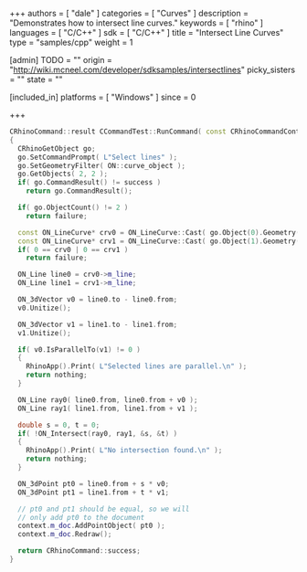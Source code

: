 +++
authors = [ "dale" ]
categories = [ "Curves" ]
description = "Demonstrates how to intersect line curves."
keywords = [ "rhino" ]
languages = [ "C/C++" ]
sdk = [ "C/C++" ]
title = "Intersect Line Curves"
type = "samples/cpp"
weight = 1

[admin]
TODO = ""
origin = "http://wiki.mcneel.com/developer/sdksamples/intersectlines"
picky_sisters = ""
state = ""

[included_in]
platforms = [ "Windows" ]
since = 0

+++

```cpp
CRhinoCommand::result CCommandTest::RunCommand( const CRhinoCommandContext& context )
{
  CRhinoGetObject go;
  go.SetCommandPrompt( L"Select lines" );
  go.SetGeometryFilter( ON::curve_object );
  go.GetObjects( 2, 2 );
  if( go.CommandResult() != success )
    return go.CommandResult();

  if( go.ObjectCount() != 2 )
    return failure;

  const ON_LineCurve* crv0 = ON_LineCurve::Cast( go.Object(0).Geometry() );
  const ON_LineCurve* crv1 = ON_LineCurve::Cast( go.Object(1).Geometry() );
  if( 0 == crv0 | 0 == crv1 )
    return failure;  

  ON_Line line0 = crv0->m_line;
  ON_Line line1 = crv1->m_line;

  ON_3dVector v0 = line0.to - line0.from;
  v0.Unitize();

  ON_3dVector v1 = line1.to - line1.from;
  v1.Unitize();

  if( v0.IsParallelTo(v1) != 0 )
  {
    RhinoApp().Print( L"Selected lines are parallel.\n" );
    return nothing;
  }

  ON_Line ray0( line0.from, line0.from + v0 );
  ON_Line ray1( line1.from, line1.from + v1 );

  double s = 0, t = 0;
  if( !ON_Intersect(ray0, ray1, &s, &t) )
  {
    RhinoApp().Print( L"No intersection found.\n" );
    return nothing;
  }

  ON_3dPoint pt0 = line0.from + s * v0;
  ON_3dPoint pt1 = line1.from + t * v1;

  // pt0 and pt1 should be equal, so we will
  // only add pt0 to the document
  context.m_doc.AddPointObject( pt0 );
  context.m_doc.Redraw();

  return CRhinoCommand::success;
}
```
